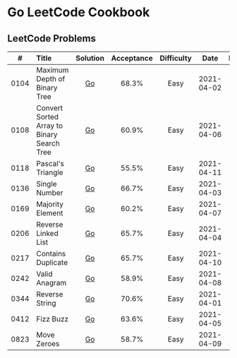 # Go LeetCode Cookbook

## LeetCode Problems

| #    |  Title                                                       |  Solution                                                                                                                                           |  Acceptance |  Difficulty |  Date |  Frequency |
|:--------:|:--------------------------------------------------------------|:--------:|:--------:|:--------:|:--------:|:--------:|
| 0104 | Maximum Depth of Binary Tree                                                         | [Go](https://github.com/pfowenli/go-leetcode-cookbook/tree/main/leetcode/0104.maximum-depth-of-binary-tree)                                      | 68.3%      | Easy       | 2021-04-02 |           |
| 0108 | Convert Sorted Array to Binary Search Tree                                           | [Go](https://github.com/pfowenli/go-leetcode-cookbook/tree/main/leetcode/0108.convert-sorted-array-to-binary-tree)                               | 60.9%      | Easy       | 2021-04-06 |           |
| 0118 | Pascal's Triangle                                                                    | [Go](https://github.com/pfowenli/go-leetcode-cookbook/tree/main/leetcode/0118.pascals-triangle)                                                  | 55.5%      | Easy       | 2021-04-11 |           |
| 0136 | Single Number                                                                        | [Go](https://github.com/pfowenli/go-leetcode-cookbook/tree/main/leetcode/0136.single-number)                                                     | 66.7%      | Easy       | 2021-04-03 |           |
| 0169 | Majority Element                                                                     | [Go](https://github.com/pfowenli/go-leetcode-cookbook/tree/main/leetcode/0169.majority-element)                                                  | 60.2%      | Easy       | 2021-04-07 |           |
| 0206 | Reverse Linked List                                                                  | [Go](https://github.com/pfowenli/go-leetcode-cookbook/tree/main/leetcode/0206.reverse-linked-list)                                               | 65.7%      | Easy       | 2021-04-04 |           |
| 0217 | Contains Duplicate                                                                   | [Go](https://github.com/pfowenli/go-leetcode-cookbook/tree/main/leetcode/0217.contains-duplicates)                                               | 65.7%      | Easy       | 2021-04-10 |           |
| 0242 | Valid Anagram                                                                        | [Go](https://github.com/pfowenli/go-leetcode-cookbook/tree/main/leetcode/0242.valid-anagram)                                                     | 58.9%      | Easy       | 2021-04-08 |           |
| 0344 | Reverse String                                                                       | [Go](https://github.com/pfowenli/go-leetcode-cookbook/tree/main/leetcode/0344.reverse-string)                                                    | 70.6%      | Easy       | 2021-04-01 |           |
| 0412 | Fizz Buzz                                                                            | [Go](https://github.com/pfowenli/go-leetcode-cookbook/tree/main/leetcode/0412.fizz-buzz)                                                         | 63.6%      | Easy       | 2021-04-05 |           |
| 0823 | Move Zeroes                                                                          | [Go](https://github.com/pfowenli/go-leetcode-cookbook/tree/main/leetcode/0823.move-zeros)                                                        | 58.7%      | Easy       | 2021-04-09 |           |